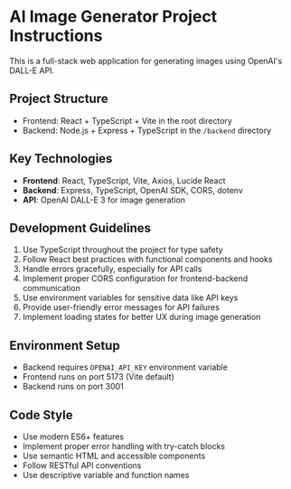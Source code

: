 <!-- Use this file to provide workspace-specific custom instructions to Copilot. For more details, visit https://code.visualstudio.com/docs/copilot/copilot-customization#_use-a-githubcopilotinstructionsmd-file -->

# AI Image Generator Project Instructions

This is a full-stack web application for generating images using OpenAI's DALL-E API.

## Project Structure
- Frontend: React + TypeScript + Vite in the root directory
- Backend: Node.js + Express + TypeScript in the `/backend` directory

## Key Technologies
- **Frontend**: React, TypeScript, Vite, Axios, Lucide React
- **Backend**: Express, TypeScript, OpenAI SDK, CORS, dotenv
- **API**: OpenAI DALL-E 3 for image generation

## Development Guidelines
1. Use TypeScript throughout the project for type safety
2. Follow React best practices with functional components and hooks
3. Handle errors gracefully, especially for API calls
4. Implement proper CORS configuration for frontend-backend communication
5. Use environment variables for sensitive data like API keys
6. Provide user-friendly error messages for API failures
7. Implement loading states for better UX during image generation

## Environment Setup
- Backend requires `OPENAI_API_KEY` environment variable
- Frontend runs on port 5173 (Vite default)
- Backend runs on port 3001

## Code Style
- Use modern ES6+ features
- Implement proper error handling with try-catch blocks
- Use semantic HTML and accessible components
- Follow RESTful API conventions
- Use descriptive variable and function names
